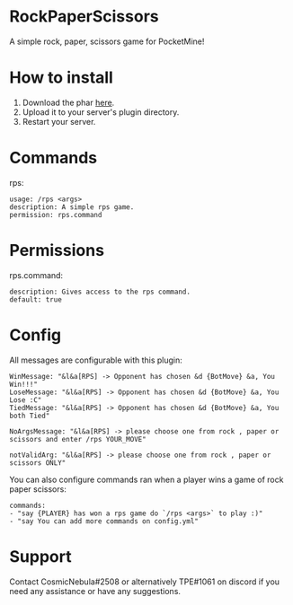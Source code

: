 # RockPaperScissors

A simple rock, paper, scissors game for PocketMine!

# How to install

1. Download the phar [here](https://poggit.pmmp.io/ci/cosmicnebula200/RockPaperScissors/RockPaperScissors/dev:2).
2. Upload it to your server's plugin directory.
3. Restart your server.

# Commands
rps:

    usage: /rps <args>
    description: A simple rps game.
    permission: rps.command
   
# Permissions

rps.command:
    
    description: Gives access to the rps command.
    default: true
    
# Config
All messages are configurable with this plugin:

    WinMessage: "&l&a[RPS] -> Opponent has chosen &d {BotMove} &a, You Win!!!"
    LoseMessage: "&l&a[RPS] -> Opponent has chosen &d {BotMove} &a, You Lose :C"
    TiedMessage: "&l&a[RPS] -> Opponent has chosen &d {BotMove} &a, You both Tied"
    
    NoArgsMessage: "&l&a[RPS] -> please choose one from rock , paper or scissors and enter /rps YOUR_MOVE"
    
    notValidArg: "&l&a[RPS] -> please choose one from rock , paper or scissors ONLY"

You can also configure commands ran when a player wins a game of rock paper scissors:

    commands:
    - "say {PLAYER} has won a rps game do `/rps <args>` to play :)"
    - "say You can add more commands on config.yml"
    
# Support

Contact CosmicNebula#2508 or alternatively TPE#1061 on discord if you need any assistance or have any suggestions.
    
    
